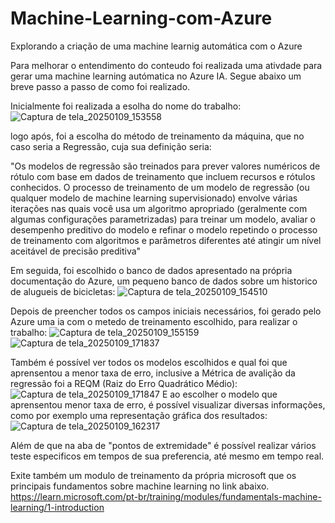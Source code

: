 # Machine-Learning-com-Azure
Explorando a criação de uma machine learnig automática com o Azure

Para melhorar o entendimento do conteudo foi realizada uma ativdade para gerar uma machine learning autómatica no Azure IA.
Segue abaixo um breve passo a passo de como foi realizado.

Inicialmente foi realizada a esolha do nome do trabalho:
![Captura de tela_20250109_153558](https://github.com/user-attachments/assets/74371455-9074-4da7-a068-f2f819f8c52b)

logo após, foi a escolha do método de treinamento da máquina, que no caso seria a Regressão, cuja sua definição seria: 

"Os modelos de regressão são treinados para prever valores numéricos de rótulo com base em dados de treinamento que incluem recursos e rótulos conhecidos. O processo de treinamento de um modelo de regressão (ou qualquer modelo de machine learning supervisionado) envolve várias iterações nas quais você usa um algoritmo apropriado (geralmente com algumas configurações parametrizadas) para treinar um modelo, avaliar o desempenho preditivo do modelo e refinar o modelo repetindo o processo de treinamento com algoritmos e parâmetros diferentes até atingir um nível aceitável de precisão preditiva"

Em seguida, foi escolhido o banco de dados apresentado na própria documentação do Azure, um pequeno banco de dados sobre um historico de alugueis de bicicletas:
![Captura de tela_20250109_154510](https://github.com/user-attachments/assets/ff87690f-67f6-42db-939f-07478f8a59c6)

Depois de preencher todos os campos iniciais necessários, foi gerado pelo Azure uma ia com o metedo de treinamento escolhido, para realizar o trabalho:
![Captura de tela_20250109_155159](https://github.com/user-attachments/assets/0c733ad4-0cd6-42cc-9c37-b88559dc65d5)
![Captura de tela_20250109_171837](https://github.com/user-attachments/assets/1b149d7e-f3a6-417f-b75d-8179a8fdda55)

Também é possível ver todos os modelos escolhidos e qual foi que aprensentou a menor taxa de erro, inclusive a Métrica de avalição da regressão foi a REQM (Raiz do Erro Quadrático Médio): 
![Captura de tela_20250109_171847](https://github.com/user-attachments/assets/6039f3f3-2bdc-46c1-b129-ca401dfead7c)
E ao escolher o modelo que aprensentou menor taxa de erro, é possível visualizar diversas informações, como por exemplo uma representação gráfica dos resultados: 
![Captura de tela_20250109_162317](https://github.com/user-attachments/assets/899cee0e-47d9-4dbd-8519-d3bf550c5786)

Além de que na aba de "pontos de extremidade" é possível realizar vários teste especificos em tempos de sua preferencia, até mesmo em tempo real.

Exite também um modulo de treinamento da própria microsoft que os principais fundamentos sobre machine learning no link abaixo.
https://learn.microsoft.com/pt-br/training/modules/fundamentals-machine-learning/1-introduction



